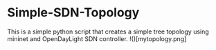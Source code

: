 # Simple-SDN-Topology
This is a simple python script that creates a simple tree topology using mininet and OpenDayLight SDN controller.
!()[mytopology.png]
